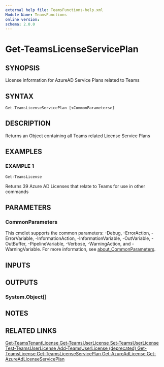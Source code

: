 ```yaml
---
external help file: TeamsFunctions-help.xml
Module Name: TeamsFunctions
online version:
schema: 2.0.0
---
```


# Get-TeamsLicenseServicePlan

## SYNOPSIS
License information for AzureAD Service Plans related to Teams

## SYNTAX

```
Get-TeamsLicenseServicePlan [<CommonParameters>]
```

## DESCRIPTION
Returns an Object containing all Teams related License Service Plans

## EXAMPLES

### EXAMPLE 1
```
Get-TeamsLicense
```

Returns 39 Azure AD Licenses that relate to Teams for use in other commands

## PARAMETERS

### CommonParameters
This cmdlet supports the common parameters: -Debug, -ErrorAction, -ErrorVariable, -InformationAction, -InformationVariable, -OutVariable, -OutBuffer, -PipelineVariable, -Verbose, -WarningAction, and -WarningVariable. For more information, see [about_CommonParameters](http://go.microsoft.com/fwlink/?LinkID=113216).

## INPUTS

## OUTPUTS

### System.Object[]
## NOTES

## RELATED LINKS

[Get-TeamsTenantLicense
Get-TeamsUserLicense
Set-TeamsUserLicense
Test-TeamsUserLicense
Add-TeamsUserLicense (deprecated)
Get-TeamsLicense
Get-TeamsLicenseServicePlan
Get-AzureAdLicense
Get-AzureAdLicenseServicePlan]()

